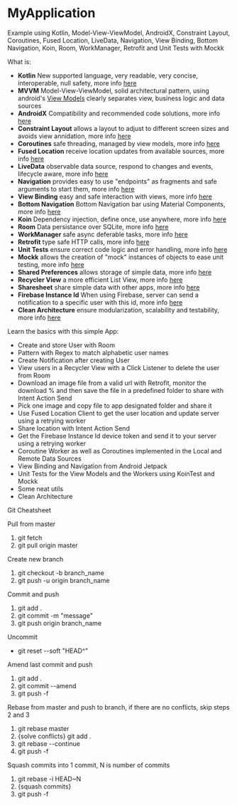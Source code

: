 # MyApplication
Example using Kotlin, Model-View-ViewModel, AndroidX, Constraint Layout, Coroutines, Fused Location, LiveData, Navigation, View Binding, Bottom Navigation, Koin, Room, WorkManager, Retrofit and Unit Tests with Mockk

What is:
- **Kotlin** New supported language, very readable, very concise, interoperable, null safety, more info [here](https://developer.android.com/kotlin)
- **MVVM** Model-View-ViewModel, solid architectural pattern, using android's [View Models](https://developer.android.com/topic/libraries/architecture/viewmodel) clearly separates view, business logic and data sources
- **AndroidX** Compatibility and recommended code solutions, more info [here](https://developer.android.com/jetpack/androidx)
- **Constraint Layout** allows a layout to adjust to different screen sizes and avoids view annidation, more info [here](https://developer.android.com/training/constraint-layout)
- **Coroutines** safe threading, managed by view models, more info [here](https://developer.android.com/kotlin/coroutines)
- **Fused Location** receive location updates from available sources, more info [here](https://developers.google.com/location-context/fused-location-provider)
- **LiveData** observable data source, respond to changes and events, lifecycle aware, more info [here](https://developer.android.com/topic/libraries/architecture/livedata)
- **Navigation** provides easy to use "endpoints" as fragments and safe arguments to start them, more info [here](https://developer.android.com/guide/navigation)
- **View Binding** easy and safe interaction with views, more info [here](https://developer.android.com/topic/libraries/view-binding)
- **Bottom Navigation** Bottom Navigation bar using Material Components, more info [here](https://material.io/develop/android/components/bottom-navigation-view/)
- **Koin** Dependency injection, define once, use anywhere, more info [here](https://insert-koin.io/)
- **Room** Data persistance over SQLite, more info [here](https://developer.android.com/topic/libraries/architecture/room)
- **WorkManager** safe async deferable tasks, more info [here](https://developer.android.com/topic/libraries/architecture/workmanager)
- **Retrofit** type safe HTTP calls, more info [here](https://square.github.io/retrofit/)
- **Unit Tests** ensure correct code logic and error handling, more info [here](https://developer.android.com/training/testing/unit-testing)
- **Mockk** allows the creation of "mock" instances of objects to ease unit testing, more info [here](https://mockk.io/)
- **Shared Preferences** allows storage of simple data, more info [here](https://developer.android.com/guide/topics/data/data-storage#pref)
- **Recycler View** a more efficient List View, more info [here](https://developer.android.com/guide/topics/ui/layout/recyclerview)
- **Sharesheet** share simple data with other apps, more info [here](https://developer.android.com/training/sharing/send)
- **Firebase Instance Id** When using Firebase, server can send a notification to a specific user with this id, more info [here](https://firebase.google.com/docs/cloud-messaging)
- **Clean Architecture** ensure modularization, scalability and testability, more info [here](https://fernandocejas.com/2018/05/07/architecting-android-reloaded/)

Learn the basics with this simple App:
- Create and store User with Room
- Pattern with Regex to match alphabetic user names
- Create Notification after creating User
- View users in a Recycler View with a Click Listener to delete the user from Room
- Download an image file from a valid url with Retrofit, monitor the download % and then save the file in a predefined folder to share with Intent Action Send
- Pick one image and copy file to app designated folder and share it
- Use Fused Location Client to get the user location and update server using a retrying worker
- Share location with Intent Action Send
- Get the Firebase Instance Id device token and send it to your server using a retrying worker
- Coroutine Worker as well as Coroutines implemented in the Local and Remote Data Sources
- View Binding and Navigation from Android Jetpack
- Unit Tests for the View Models and the Workers using KoinTest and Mockk
- Some neat utils
- Clean Architecture

Git Cheatsheet

Pull from master
1. git fetch
2. git pull origin master

Create new branch
1. git checkout -b branch_name
2. git push -u origin branch_name

Commit and push
1. git add .
2. git commit -m "message"
3. git push origin branch_name

Uncommit
- git reset --soft "HEAD^"

Amend last commit and push
1. git add .
2. git commit --amend
3. git push -f

Rebase from master and push to branch, if there are no conflicts, skip steps 2 and 3
1. git rebase master
2. {solve conflicts} git add .
3. git rebase --continue
4. git push -f

Squash commits into 1 commit, N is number of commits
1. git rebase -i HEAD~N
2. {squash commits}
3. git push -f
